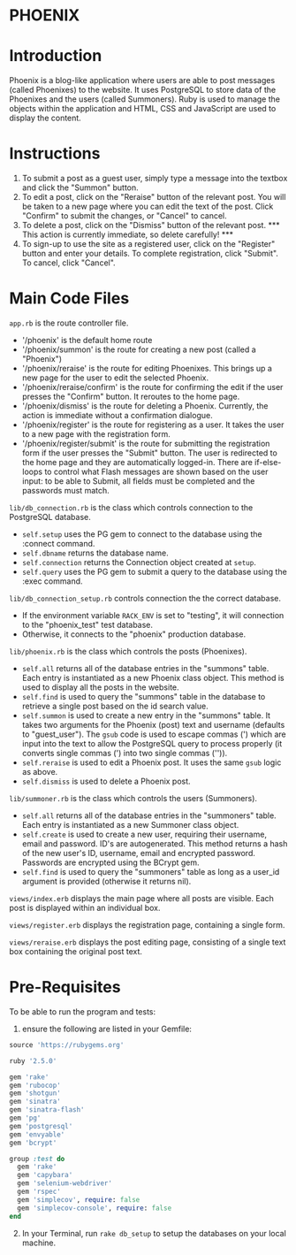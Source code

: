 PHOENIX
=================

# Introduction
Phoenix is a blog-like application where users are able to post messages (called Phoenixes) to the website. It uses PostgreSQL to store data of the Phoenixes and the users (called Summoners). Ruby is used to manage the objects within the application and HTML, CSS and JavaScript are used to display the content.

# Instructions
1) To submit a post as a guest user, simply type a message into the textbox and click the "Summon" button.
2) To edit a post, click on the "Reraise" button of the relevant post. You will be taken to a new page where you can edit the text of the post. Click "Confirm" to submit the changes, or "Cancel" to cancel.
3) To delete a post, click on the "Dismiss" button of the relevant post. *** This action is currently immediate, so delete carefully! ***
4) To sign-up to use the site as a registered user, click on the "Register" button and enter your details. To complete registration, click "Submit". To cancel, click "Cancel".

# Main Code Files
`app.rb` is the route controller file.
* '/phoenix' is the default home route
* '/phoenix/summon' is the route for creating a new post (called a  "Phoenix")
* '/phoenix/reraise' is the route for editing Phoenixes. This brings up  a new page for the user to edit the selected Phoenix.
* '/phoenix/reraise/confirm' is the route for confirming the edit if the user presses the "Confirm" button. It reroutes to the home page.
* '/phoenix/dismiss' is the route for deleting a Phoenix. Currently, the action is immediate without a confirmation dialogue.
* '/phoenix/register' is the route for registering as a user. It takes the user to a new page with the registration form.
* '/phoenix/register/submit' is the route for submitting the registration form if the user presses the "Submit" button. The user is redirected to the home page and they are automatically logged-in. There are if-else-loops to control what Flash messages are shown based on the user input: to be able to Submit, all fields must be completed and the passwords must match.

`lib/db_connection.rb` is the class which controls connection to the PostgreSQL database.
* `self.setup` uses the PG gem to connect to the database using the :connect command.
* `self.dbname` returns the database name.
* `self.connection` returns the Connection object created at `setup`.
* `self.query` uses the PG gem to submit a query to the database using the :exec command.

`lib/db_connection_setup.rb` controls connection the the correct database.
* If the environment variable `RACK_ENV` is set to "testing", it will connection to the "phoenix_test" test database.
* Otherwise, it connects to the "phoenix" production database.

`lib/phoenix.rb` is the class which controls the posts (Phoenixes).
* `self.all` returns all of the database entries in the "summons" table. Each entry is instantiated as a new Phoenix class object. This method is used to display all the posts in the website.
* `self.find` is used to query the "summons" table in the database to retrieve a single post based on the id search value.
* `self.summon` is used to create a new entry in the "summons" table. It takes two arguments for the Phoenix (post) text and username (defaults to "guest_user"). The `gsub` code is used to escape commas (') which are input into the text to allow the PostgreSQL query to process properly (it converts single commas (') into two single commas ('')).
* `self.reraise` is used to edit a Phoenix post. It uses the same `gsub` logic as above.
* `self.dismiss` is used to delete a Phoenix post.

`lib/summoner.rb` is the class which controls the users (Summoners).
* `self.all` returns all of the database entries in the "summoners" table. Each entry is instantiated as a new Summoner class object.
* `self.create` is used to create a new user, requiring their username, email and password. ID's are autogenerated. This method returns a hash of the new user's ID, username, email and encrypted password. Passwords are encrypted using the BCrypt gem.
* `self.find` is used to query the "summoners" table as long as a user_id argument is provided (otherwise it returns nil).

`views/index.erb` displays the main page where all posts are visible. Each post is displayed within an individual box.

`views/register.erb` displays the registration page, containing a single form.

`views/reraise.erb` displays the post editing page, consisting of a single text box containing the original post text.

# Pre-Requisites
To be able to run the program and tests:
1) ensure the following are listed in your Gemfile:
```Ruby
source 'https://rubygems.org'

ruby '2.5.0'

gem 'rake'
gem 'rubocop'
gem 'shotgun'
gem 'sinatra'
gem 'sinatra-flash'
gem 'pg'
gem 'postgresql'
gem 'envyable'
gem 'bcrypt'

group :test do
  gem 'rake'
  gem 'capybara'
  gem 'selenium-webdriver'
  gem 'rspec'
  gem 'simplecov', require: false
  gem 'simplecov-console', require: false
end
```

2) In your Terminal, run `rake db_setup` to setup the databases on your local machine.
